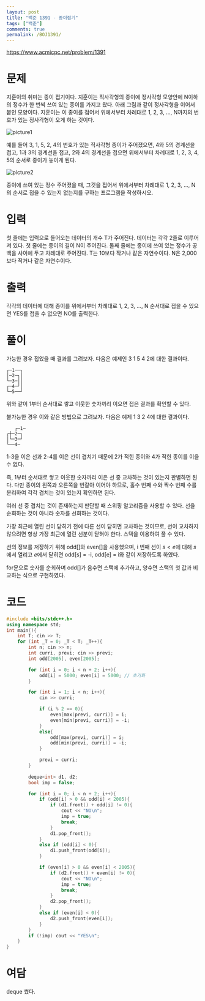 ```yaml
---
layout: post
title: "백준 1391 - 종이접기"
tags: ["백준"]
comments: true
permalink: /BOJ1391/
--- 
```


<https://www.acmicpc.net/problem/1391> 

# 문제 

지훈이의 취미는 종이 접기이다. 지훈이는 직사각형의 종이에 정사각형 모양안에 N이하의 정수가 한 번씩 쓰여 있는 종이를 가지고 왔다. 아래 그림과 같이 정사각형을 이어서 붙인 모양이다. 지훈이는 이 종이를 접어서 위에서부터 차례대로 1, 2, 3, ..., N까지의 번호가 있는 정사각형이 오게 하는 것이다. 

![picture1](https://upload.acmicpc.net/3b817035-e668-46dc-8872-872ae8c656ed/-/preview/) 

예를 들어 3, 1, 5, 2, 4의 번호가 있는 직사각형 종이가 주어졌으면, 4와 5의 경계선을 접고, 1과 3의 경계선을 접고, 2와 4의 경계선을 접으면 위에서부터 차례대로 1, 2, 3, 4, 5의 순서로 종이가 놓이게 된다. 

![picture2](https://upload.acmicpc.net/51365bdd-6f9b-40df-a1f1-4db0fe8871c5/-/preview/) 

종이에 쓰여 있는 정수 주어졌을 때, 그것을 접어서 위에서부터 차례대로 1, 2, 3, ..., N의 순서로 접을 수 있는지 없는지를 구하는 프로그램을 작성하시오. 

# 입력 

첫 줄에는 입력으로 들어오는 데이터의 개수 T가 주어진다. 데이터는 각각 2줄로 이루어져 있다. 첫 줄에는 종이의 길이 N이 주어진다. 둘째 줄에는 종이에 쓰여 있는 정수가 공백을 사이에 두고 차례대로 주어진다. T는 10보다 작거나 같은 자연수이다. N은 2,000보다 작거나 같은 자연수이다. 

# 출력 

각각의 데이터에 대해 종이를 위에서부터 차례대로 1, 2, 3, ..., N 순서대로 접을 수 있으면 YES를 접을 수 없으면 NO를 출력한다. 

# 풀이 

가능한 경우 접었을 때 결과를 그려보자. 다음은 예제인 3 1 5 4 2에 대한 결과이다. 

```
┌─1──┐ 
│─2─┐│ 
└─3─││ 
┌─4─┘│ 
└─5──┘ 
```

위와 같이 1부터 순서대로 쌓고 이웃한 숫자끼리 이으면 접은 결과를 확인할 수 있다. 

불가능한 경우 이와 같은 방법으로 그려보자. 다음은 예제 1 3 2 4에 대한 결과이다. 

```
   ┌─1─ 
┌┼─2─┐ 
│└─3─┘ 
└──4─ 
```

1-3을 이은 선과 2-4를 이은 선이 겹치기 때문에 2가 적힌 종이와 4가 적힌 종이를 이을 수 없다. 

즉, 1부터 순서대로 쌓고 이웃한 숫자까리 이은 선 중 교차하는 것이 있는지 판별하면 된다. 다만 종이의 왼쪽과 오른쪽을 번갈아 이어야 하므로, 홀수 번째 수와 짝수 번째 수를 분리하여 각각 겹치는 것이 있는지 확인하면 된다.

여러 선 중 겹치는 것이 존재하는지 판단할 때 스위핑 알고리즘을 사용할 수 있다. 선을 순회하는 것이 아니라 숫자를 선회하는 것이다.

가장 최근에 열린 선이 닫히기 전에 다른 선이 닫히면 교차하는 것이므로, 선이 교차하지 않으려면 항상 가장 최근에 열린 선분이 닫혀야 한다. 스택을 이용하여 풀 수 있다.

선의 정보를 저장하기 위해 odd[]와 even[]을 사용했으며, i 번째 선이 $s < e$에 대해 $s$에서 열리고 $e$에서 닫히면 odd[s] = -i, odd[e] = i와 같이 저장하도록 하였다.

for문으로 숫자를 순회하며 odd[]가 음수면 스택에 추가하고, 양수면 스택의 첫 값과 비교하는 식으로 구현하였다.

# 코드 

```cpp 
#include <bits/stdc++.h>
using namespace std;
int main(){
    int T; cin >> T;
    for (int _T = 0; _T < T; _T++){
        int n; cin >> n;
        int curri, previ; cin >> previ;
        int odd[2005], even[2005];

        for (int i = 0; i < n + 2; i++){
            odd[i] = 5000; even[i] = 5000; // 초기화
        }

        for (int i = 1; i < n; i++){
            cin >> curri;

            if (i % 2 == 0){
                even[max(previ, curri)] = i;
                even[min(previ, curri)] = -i;
            }
            else{
                odd[max(previ, curri)] = i;
                odd[min(previ, curri)] = -i;
            }

            previ = curri;
        }
        
        deque<int> d1, d2;
        bool imp = false;

        for (int i = 0; i < n + 2; i++){
            if (odd[i] > 0 && odd[i] < 2005){
                if (d1.front() + odd[i] != 0){
                    cout << "NO\n";
                    imp = true;
                    break;
                }
                d1.pop_front();
            }
            else if (odd[i] < 0){
                d1.push_front(odd[i]);
            }

            if (even[i] > 0 && even[i] < 2005){
                if (d2.front() + even[i] != 0){
                    cout << "NO\n";
                    imp = true;
                    break;
                }
                d2.pop_front();
            }
            else if (even[i] < 0){
                d2.push_front(even[i]);
            }
        }
        if (!imp) cout << "YES\n";
    }
}
```

# 여담

deque 썼다.
